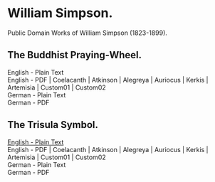 # William Simpson.

Public Domain Works of William Simpson (1823-1899).

## The Buddhist Praying-Wheel.

English - Plain Text  
English - PDF | Coelacanth | Atkinson | Alegreya | Auriocus | Kerkis | Artemisia | Custom01 | Custom02  
German - Plain Text  
German - PDF  

## The Trisula Symbol.

[English - Plain Text](the-trisula-symbol/full-text-english.md)  
English - PDF | Coelacanth | Atkinson | Alegreya | Auriocus | Kerkis | Artemisia | Custom01 | Custom02  
German - Plain Text  
German - PDF  
